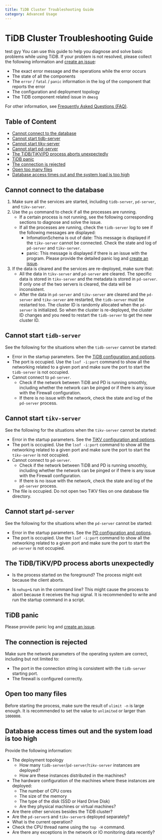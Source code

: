 ```yaml
---
title: TiDB Cluster Troubleshooting Guide
category: Advanced Usage
---
```


# TiDB Cluster Troubleshooting Guide

test gyy
You can use this guide to help you diagnose and solve basic problems while using TiDB. If your problem is not resolved, please collect the following information and [create an issue](https://github.com/pingcap/tidb/issues/new):
+ The exact error message and the operations while the error occurs
+ The state of all the components
+ The `error` / `fatal` / `panic` information in the log of the component that reports the error
+ The configuration and deployment topology
+ The TiDB component related issue in `dmesg`

For other information, see [Frequently Asked Questions (FAQ)](TiDB_FAQ.md).

## Table of Content
+ [Cannot connect to the database](#cannot-connect-to-the-database)
+ [Cannot start tidb-server](#cannot-start-tidb-server)
+ [Cannot start tikv-server](#cannot-start-tikv-server)
+ [Cannot start pd-server](#cannot-start-pd-server)
+ [The TiDB/TiKV/PD process aborts unexpectedly](#the-tidbtikvpd-process-aborts-unexpectedly)
+ [TiDB panic](#tidb-panic)
+ [The connection is rejected](#the-connection-is-rejected)
+ [Open too many files](#open-too-many-files)
+ [Database access times out and the system load is too high](#database-access-times-out-and-the-system-load-is-too-high)

## Cannot connect to the database

1. Make sure all the services are started, including `tidb-server`, `pd-server`, and `tikv-server`.
2. Use the `ps` command to check if all the processes are running.
	+ If a certain process is not running, see the following corresponding sections to diagnose and solve the issue.
	+ If all the processes are running, check the `tidb-server` log to see if the following messages are displayed:
		+ InfomationSchema is out of date: This message is displayed if the `tikv-server` cannot be connected. Check the state and log of `pd-server` and `tikv-server`.
		+ panic: This message is displayed if there is an issue with the program. Please provide the detailed panic log and [create an issue](https://github.com/pingcap/tidb/issues/new).
3. If the data is cleared and the services are re-deployed, make sure that:
	+ All the data in `tikv-server` and `pd-server` are cleared. 
	The specific data is stored in `tikv-server` and the metadata is stored in `pd-server`. If only one of the two servers is cleared, the data will be inconsistent.
	+ After the data in `pd-server` and `tikv-server` are cleared and the `pd-server` and `tikv-server` are restarted, the `tidb-server` must be restarted too.
	The cluster ID is randomly allocated when the `pd-server` is initialized. So when the cluster is re-deployed, the cluster ID changes and you need to restart the `tidb-server` to get the new cluster ID.

## Cannot start `tidb-server`
See the following for the situations when the `tidb-server` cannot be started: 
+ Error in the startup parameters.
	See the [TiDB configuration and options](op-guide/configuration.md#tidb).
+ The port is occupied.
	Use the `lsof -i:port` command to show all the networking related to a given port and make sure the port to start the `tidb-server` is not occupied.
+ Cannot connect to `pd-server`.
	+ Check if the network between TiDB and PD is running smoothly, including whether the network can be pinged or if there is any issue with the Firewall configuration.
	+ If there is no issue with the network, check the state and log of the `pd-server` process.

## Cannot start `tikv-server`
See the following for the situations when the `tikv-server` cannot be started: 
+ Error in the startup parameters.
	See the [TiKV configuration and options](op-guide/configuration.md#tikv).
+ The port is occupied.
	Use the `lsof -i:port` command to show all the networking related to a given port and make sure the port to start the `tikv-server` is not occupied.
+ Cannot connect to `pd-server`.
	+ Check if the network between TiDB and PD is running smoothly, including whether the network can be pinged or if there is any issue with the Firewall configuration.
	+ If there is no issue with the network, check the state and log of the `pd-server` process.
+ The file is occupied.
	Do not open two TiKV files on one database file directory.

## Cannot start `pd-server`
See the following for the situations when the `pd-server` cannot be started: 
+ Error in the startup parameters.
	See the [PD configuration and options](op-guide/configuration.md##placement-driver-pd).
+ The port is occupied.
	Use the `lsof -i:port` command to show all the networking related to a given port and make sure the port to start the `pd-server` is not occupied.

## The TiDB/TiKV/PD process aborts unexpectedly
+ Is the process started on the foreground? The process might exit because the client aborts.
	
+ Is `nohup+&` run in the command line? This might cause the process to abort because it receives the hup signal. It is recommended to write and run the startup command in a script.

## TiDB panic
Please provide panic log and [create an issue](https://github.com/pingcap/tidb/issues/new).

## The connection is rejected

Make sure the network parameters of the operating system are correct, including but not limited to:

+ The port in the connection string is consistent with the `tidb-server` starting port.
+ The firewall is configured correctly.

## Open too many files

Before starting the process, make sure the result of `ulimit -n` is large enough. It is recommended to set the value to `unlimited` or larger than `1000000`.

## Database access times out and the system load is too high
Provide the following information:
+ The deployment topology
	+ How many `tidb-server`/`pd-server`/`tikv-server` instances are deployed? 
	+ How are these instances distributed in the machines?
+ The hardware configuration of the machines where these instances are deployed:
	+ The number of CPU cores
	+ The size of the memory
	+ The type of the disk (SSD or Hard Drive Disk)
	+ Are they physical machines or virtual machines?
+ Are there other services besides the TiDB cluster?
+ Are the `pd-server`s and `tikv-server`s deployed separately?
+ What is the current operation?
+ Check the CPU thread name using the `top -H` command.
+ Are there any exceptions in the network or IO monitoring data recently?
